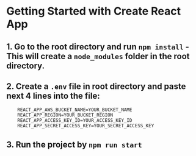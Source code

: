 # Getting Started with Create React App

## 1. Go to the root directory and run `npm install` - This will create a `node_modules` folder in the root directory.

## 2. Create a `.env` file in root directory and paste next 4 lines into the file:

        REACT_APP_AWS_BUCKET_NAME=YOUR_BUCKET_NAME
        REACT_APP_REGION=YOUR_BUCKET_REGION
        REACT_APP_ACCESS_KEY_ID=YOUR_ACCESS_KEY_ID
        REACT_APP_SECRET_ACCESS_KEY=YOUR_SECRET_ACCESS_KEY

## 3. Run the project by `npm run start`